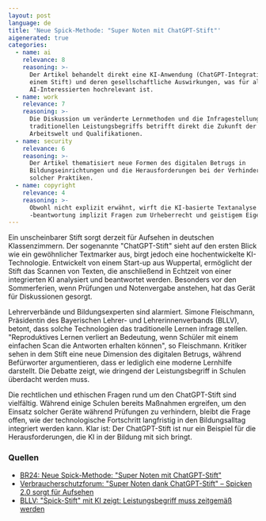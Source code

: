 ```yaml
---
layout: post
language: de
title: 'Neue Spick-Methode: "Super Noten mit ChatGPT-Stift"'
aigenerated: true
categories:
  - name: ai
    relevance: 8
    reasoning: >-
      Der Artikel behandelt direkt eine KI-Anwendung (ChatGPT-Integration in
      einem Stift) und deren gesellschaftliche Auswirkungen, was für alle
      AI-Interessierten hochrelevant ist.
  - name: work
    relevance: 7
    reasoning: >-
      Die Diskussion um veränderte Lernmethoden und die Infragestellung des
      traditionellen Leistungsbegriffs betrifft direkt die Zukunft der
      Arbeitswelt und Qualifikationen.
  - name: security
    relevance: 6
    reasoning: >-
      Der Artikel thematisiert neue Formen des digitalen Betrugs in
      Bildungseinrichtungen und die Herausforderungen bei der Verhinderung
      solcher Praktiken.
  - name: copyright
    relevance: 4
    reasoning: >-
      Obwohl nicht explizit erwähnt, wirft die KI-basierte Textanalyse und
      -beantwortung implizit Fragen zum Urheberrecht und geistigem Eigentum auf.
---
```


Ein unscheinbarer Stift sorgt derzeit für Aufsehen in deutschen Klassenzimmern. Der sogenannte "ChatGPT-Stift" sieht auf den ersten Blick wie ein gewöhnlicher Textmarker aus, birgt jedoch eine hochentwickelte KI-Technologie. Entwickelt von einem Start-up aus Wuppertal, ermöglicht der Stift das Scannen von Texten, die anschließend in Echtzeit von einer integrierten KI analysiert und beantwortet werden. Besonders vor den Sommerferien, wenn Prüfungen und Notenvergabe anstehen, hat das Gerät für Diskussionen gesorgt.

<!--more-->

Lehrerverbände und Bildungsexperten sind alarmiert. Simone Fleischmann, Präsidentin des Bayerischen Lehrer- und Lehrerinnenverbands (BLLV), betont, dass solche Technologien das traditionelle Lernen infrage stellen. "Reproduktives Lernen verliert an Bedeutung, wenn Schüler mit einem einfachen Scan die Antworten erhalten können", so Fleischmann. Kritiker sehen in dem Stift eine neue Dimension des digitalen Betrugs, während Befürworter argumentieren, dass er lediglich eine moderne Lernhilfe darstellt. Die Debatte zeigt, wie dringend der Leistungsbegriff in Schulen überdacht werden muss.

Die rechtlichen und ethischen Fragen rund um den ChatGPT-Stift sind vielfältig. Während einige Schulen bereits Maßnahmen ergreifen, um den Einsatz solcher Geräte während Prüfungen zu verhindern, bleibt die Frage offen, wie der technologische Fortschritt langfristig in den Bildungsalltag integriert werden kann. Klar ist: Der ChatGPT-Stift ist nur ein Beispiel für die Herausforderungen, die KI in der Bildung mit sich bringt.

### Quellen
- [BR24: Neue Spick-Methode: "Super Noten mit ChatGPT-Stift"](https://www.br.de/nachrichten/netzwelt/neue-spick-methode-super-noten-mit-chatgpt-stift,UpnQfgr)
- [Verbraucherschutzforum: "Super Noten dank ChatGPT-Stift" – Spicken 2.0 sorgt für Aufsehen](https://verbraucherschutzforum.berlin/2025-07-03/super-noten-dank-chatgpt-stift-spicken-2-0-sorgt-fuer-aufsehen-an-schulen-378110/)
- [BLLV: "Spick-Stift" mit KI zeigt: Leistungsbegriff muss zeitgemäß werden](https://www.bllv.de/vollstaendiger-artikel/news/spick-stift-mit-ki-zeigt-leistungsbegriff-muss-endlich-zeitgemaess-werden-6803)
